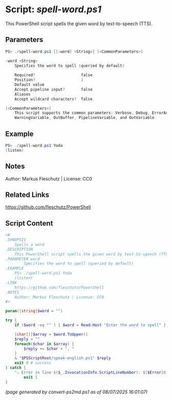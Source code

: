 Script: *spell-word.ps1*
========================

This PowerShell script spells the given word by text-to-speech (TTS).

Parameters
----------
```powershell
PS> ./spell-word.ps1 [[-word] <String>] [<CommonParameters>]

-word <String>
    Specifies the word to spell (queried by default)
    
    Required?                    false
    Position?                    1
    Default value                
    Accept pipeline input?       false
    Aliases                      
    Accept wildcard characters?  false

[<CommonParameters>]
    This script supports the common parameters: Verbose, Debug, ErrorAction, ErrorVariable, WarningAction, 
    WarningVariable, OutBuffer, PipelineVariable, and OutVariable.
```

Example
-------
```powershell
PS> ./spell-word.ps1 Yoda
(listen)

```

Notes
-----
Author: Markus Fleschutz | License: CC0

Related Links
-------------
https://github.com/fleschutz/PowerShell

Script Content
--------------
```powershell
<#
.SYNOPSIS
	Spells a word
.DESCRIPTION
	This PowerShell script spells the given word by text-to-speech (TTS).
.PARAMETER word
        Specifies the word to spell (queried by default)
.EXAMPLE
	PS> ./spell-word.ps1 Yoda
	(listen)
.LINK
	https://github.com/fleschutz/PowerShell
.NOTES
	Author: Markus Fleschutz | License: CC0
#>

param([string]$word = "")

try {
	if ($word -eq "" ) { $word = Read-Host "Enter the word to spell" }

	[char[]]$array = $word.ToUpper()
	$reply = ""
	foreach($char in $array) {
		$reply += $char + ", "
	}
	& "$PSScriptRoot/speak-english.ps1" $reply
	exit 0 # success
} catch {
	"⚠️ Error in line $($_.InvocationInfo.ScriptLineNumber): $($Error[0])"
        exit 1
}
```

*(page generated by convert-ps2md.ps1 as of 08/07/2025 16:01:07)*
